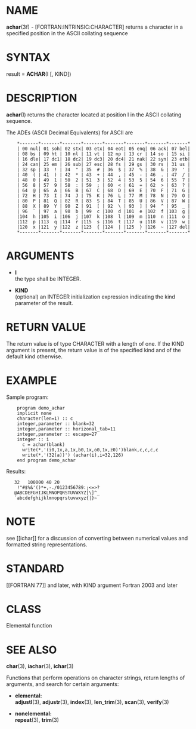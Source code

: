 # NAME

**achar**(3f) - \[FORTRAN:INTRINSIC:CHARACTER\] returns a character in a
specified position in the ASCII collating sequence

# SYNTAX

result = **ACHAR**(I \[, KIND\])

# DESCRIPTION

**achar**(I) returns the character located at position I in the ASCII
collating sequence.

The ADEs (ASCII Decimal Equivalents) for ASCII are

``` 
    *-------*-------*-------*-------*-------*-------*-------*-------*
    | 00 nul| 01 soh| 02 stx| 03 etx| 04 eot| 05 enq| 06 ack| 07 bel|
    | 08 bs | 09 ht | 10 nl | 11 vt | 12 np | 13 cr | 14 so | 15 si |
    | 16 dle| 17 dc1| 18 dc2| 19 dc3| 20 dc4| 21 nak| 22 syn| 23 etb|
    | 24 can| 25 em | 26 sub| 27 esc| 28 fs | 29 gs | 30 rs | 31 us |
    | 32 sp | 33  ! | 34  " | 35  # | 36  $ | 37  % | 38  & | 39  ' |
    | 40  ( | 41  ) | 42  * | 43  + | 44  , | 45  - | 46  . | 47  / |
    | 48  0 | 49  1 | 50  2 | 51  3 | 52  4 | 53  5 | 54  6 | 55  7 |
    | 56  8 | 57  9 | 58  : | 59  ; | 60  < | 61  = | 62  > | 63  ? |
    | 64  @ | 65  A | 66  B | 67  C | 68  D | 69  E | 70  F | 71  G |
    | 72  H | 73  I | 74  J | 75  K | 76  L | 77  M | 78  N | 79  O |
    | 80  P | 81  Q | 82  R | 83  S | 84  T | 85  U | 86  V | 87  W |
    | 88  X | 89  Y | 90  Z | 91  [ | 92  \ | 93  ] | 94  ^ | 95  _ |
    | 96  ` | 97  a | 98  b | 99  c |100  d |101  e |102  f |103  g |
    |104  h |105  i |106  j |107  k |108  l |109  m |110  n |111  o |
    |112  p |113  q |114  r |115  s |116  t |117  u |118  v |119  w |
    |120  x |121  y |122  z |123  { |124  | |125  } |126  ~ |127 del|
    *-------*-------*-------*-------*-------*-------*-------*-------*
```

# ARGUMENTS

  - **I**  
    the type shall be INTEGER.

  - **KIND**  
    (optional) an INTEGER initialization expression indicating the kind
    parameter of the result.

# RETURN VALUE

The return value is of type CHARACTER with a length of one. If the KIND
argument is present, the return value is of the specified kind and of
the default kind otherwise.

# EXAMPLE

Sample program:

``` 
    program demo_achar
    implicit none
    character(len=1) :: c
    integer,parameter :: blank=32
    integer,parameter :: horizonal_tab=11
    integer,parameter :: escape=27
    integer :: i
      c = achar(blank)
      write(*,'(i0,1x,a,1x,b0,1x,o0,1x,z0)')blank,c,c,c,c
      write(*,'(32(a))') (achar(i),i=32,126)
    end program demo_achar
```

Results:

``` 
   32   100000 40 20
    !"#$%&'()*+,-./0123456789:;<=>?
   @ABCDEFGHIJKLMNOPQRSTUVWXYZ[\]^_
   `abcdefghijklmnopqrstuvwxyz{|}~
```

# NOTE

see \[\[ichar\]\] for a discussion of converting between numerical
values and formatted string representations.

# STANDARD

\[\[FORTRAN 77\]\] and later, with KIND argument Fortran 2003 and later

# CLASS

Elemental function

# SEE ALSO

**char**(3), **iachar**(3), **ichar**(3)

Functions that perform operations on character strings, return lengths
of arguments, and search for certain arguments:

  - **elemental:**  
    **adjustl**(3), **adjustr**(3), **index**(3), **len\_trim**(3),
    **scan**(3), **verify**(3)

  - **nonelemental:**  
    **repeat**(3), **trim**(3)
